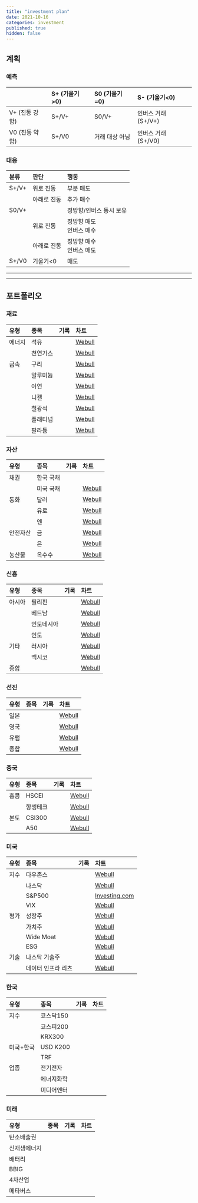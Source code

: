 ```yaml
---
title: "investment plan"
date: 2021-10-16
categories: investment
published: true
hidden: false
---
```


## 계획

### 예측

|                | S+ (기울기>0)   | S0 (기울기=0)   | S- (기울기<0)         |
| :------------- | :------------ | :------------- | :------------------ |
| V+ (진동 강함)   | S+/V+         | S0/V+          | 인버스 거래 (S+/V+)    |
| V0 (진동 약함)   | S+/V0         | 거래 대상 아님    | 인버스 거래 (S+/V0)    |

### 대응

| 분류      | 판단          | 행동                      |
| :-       | :-           | :-                       |
| S+/V+    | 위로 진동      | 부분 매도                  |
|          | 아래로 진동     | 추가 매수                 |
| S0/V+    |              | 정방향/인버스 동시 보유       |
|          | 위로 진동      | 정방향 매도<br>인버스 매수    |
|          | 아래로 진동     | 정방향 매수<br>인버스 매도    |
| S+/V0    | 기울기<0       | 매도                     |

***
***

## 포트폴리오

### 재료

| 유형          | 종목          | 기록               | 차트          |
:-----------   | :---------   | :-                | :-           |
| 에너지         | 석유         |                   | [Webull](https://www.webull.com/quote/nysearca-uso) |
|               | 천연가스      |                   | [Webull](https://www.webull.com/quote/nysearca-ung) |
| 금속           | 구리         |                   | [Webull](https://www.webull.com/quote/nysearca-cper) |
|               | 알루미늄      |                   | [Webull](https://www.webullapp.com/ticker/idxdjx-djusal) |
|               | 아연         |                   | [Webull](https://www.webullapp.com/ticker/nse-hindzinc) |
|               | 니켈         |                   | [Webull](https://www.webull.com/quote/nysearca-jjn) |
|               | 철광석        |                   | [Webull](https://www.webullapp.com/ticker/idxdjx-djusst) |
|               | 플래티넘       |                   | [Webull](https://www.webull.com/quote/nysearca-pplt) |
|               | 팔라듐         |                   | [Webull](https://www.webull.com/quote/nysearca-pall) |

### 자산

| 유형          | 종목          | 기록               | 차트          |
:-----------   | :---------   | :-                | :-           |
| 채권           | 한국 국채     |                   | |
|               | 미국 국채     |                   | [Webull](https://www.webull.com/quote/nysearca-iltb) |
| 통화           | 달러         |                   | [Webull](https://www.webull.com/quote/fx-usdkrw) |
|               | 유로         |                   | [Webull](https://www.webull.com/quote/fx-eurkrw) |
|               | 엔           |                   | [Webull](https://www.webull.com/quote/fx-jpyusd) |
| 안전자산         | 금          |                   | [Webull](https://www.webull.com/quote/nysearca-iau) |
|                | 은          |                   | [Webull](https://www.webull.com/quote/nysearca-slv) |
| 농산물           | 옥수수       |                   | [Webull](https://www.webull.com/quote/nysearca-corn) |

### 신흥

| 유형          | 종목          | 기록               | 차트          |
:-----------   | :---------   | :-                | :-           |
| 아시아         | 필리핀        |                   | [Webull](https://www.webull.com/quote/nysearca-ephe) |
|               | 베트남        |                   | [Webull](https://www.webull.com/quote/bats-vnm) |
|               | 인도네시아     |                   | [Webull](https://www.webull.com/quote/nysearca-eido) |
|               | 인도          |                   | [Webull](https://www.webull.com/quote/idxnse-nsei) |
| 기타           | 러시아         |                   | [Webull](https://www.webull.com/quote/nysearca-erus) |
|               | 멕시코         |                   | [Webull](https://www.webull.com/quote/nysearca-eww) |
| 종합           |               |                   | [Webull](https://www.webull.com/quote/nysearca-eem) |

### 선진

| 유형          | 종목          | 기록               | 차트          |
:-----------   | :---------   | :-                | :-           |
| 일본           |             |                   | [Webull](https://www.webullapp.com/ticker/tpe-00640l) |
| 영국           |             |                   | [Webull](https://www.webull.com/quote/idxftse-ftse) |
| 유럽           |             |                   | [Webull](https://www.webull.com/quote/nysearca-fez) |
| 종합           |             |                   | [Webull](https://www.webull.com/quote/nysearca-urth) |

### 중국

| 유형          | 종목          | 기록               | 차트          |
:-----------   | :---------   | :-                | :-           |
| 홍콩           | HSCEI       |                   | [Webull](https://www.webullapp.com/ticker/idxhkg-hsceil) |
|               | 항셍테크      |                   | [Webull](https://www.webullapp.com/ticker/idxhkg-hstech) |
| 본토           | CSI300      |                   | [Webull](https://www.webullapp.com/ticker/idxsha-000300) |
|               | A50         |                   | [Webull](https://www.webull.com/quote/idxsha-ftxin9) |


### 미국

| 유형          | 종목          | 기록               | 차트          |
:-----------   | :---------   | :-                | :-           |
| 지수          | 다우존스       |                   | [Webull](https://www.webullapp.com/ticker/idxdjx-dji2mn) |
|              | 나스닥         |                   | [Webull](https://www.webull.com/quote/idxnasdaq-ixic) |
|              | S&P500        |                   | [Investing.com](https://www.investing.com/indices/us-spx-500) |
|              | VIX           |                   | [Webull](https://www.webull.com/quote/bats-vixy) |
| 평가          | 성장주          |                   | [Webull](https://www.webullapp.com/ticker/idxsp-sp500g) |
|              | 가치주          |                   | [Webull](https://www.webullapp.com/ticker/idxsp-ivx) |
|              | Wide Moat      |                   | [Webull](https://www.webullapp.com/ticker/idxdjx-mwmf) |
|              | ESG            |                   | [Webull](https://www.webull.com/quote/nysearca-snpe) |
| 기술          | 나스닥 기술주         |                  | [Webull](https://www.webull.com/quote/idxnasdaq-ndxt) |
|              | 데이터 인프라 리츠      |                 | [Webull](https://www.webull.com/quote/nysearca-srvr) |

### 한국

| 유형          | 종목          | 기록               | 차트          |
:-----------   | :---------   | :-                | :-           |
| 지수          | 코스닥150      |                   | |
|              | 코스피200      |                   | |
|              | KRX300        |                   | |
| 미국+한국       | USD K200     |                   | |
|               | TRF          |                   | |
| 업종           | 전기전자        |                   | |
|               | 에너지화학       |                   | |
|               | 미디어엔터       |                   | |

### 미래

| 유형          | 종목          | 기록               | 차트          |
:-----------   | :---------   | :-                | :-           |
| 탄소배출권      |              |                   | |
| 신재생에너지     |              |                   | |
| 배터리          |              |                   | |
| BBIG           |              |                   | |
| 4차산업          |              |                   | |
| 메타버스          |              |                   |
